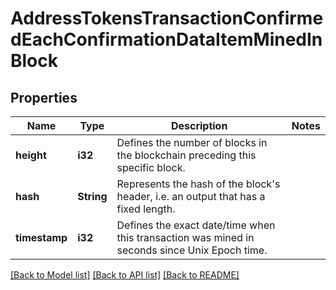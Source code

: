 # AddressTokensTransactionConfirmedEachConfirmationDataItemMinedInBlock

## Properties

Name | Type | Description | Notes
------------ | ------------- | ------------- | -------------
**height** | **i32** | Defines the number of blocks in the blockchain preceding this specific block. | 
**hash** | **String** | Represents the hash of the block's header, i.e. an output that has a fixed length. | 
**timestamp** | **i32** | Defines the exact date/time when this transaction was mined in seconds since Unix Epoch time. | 

[[Back to Model list]](../README.md#documentation-for-models) [[Back to API list]](../README.md#documentation-for-api-endpoints) [[Back to README]](../README.md)


